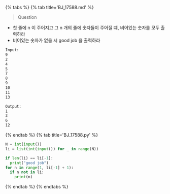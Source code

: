 {% tabs %}
{% tab title='BJ_17588.md' %}

> Question

* 첫 줄에 n 이 주어지고 그 n 개의 줄에 숫자들이 주어질 떄, 비어있는 숫자를 모두 출력하라
* 비어있는 숫자가 없을 시 good job 을 출력하라

```txt
Input:
9
2
4
5
7
8
9
10
11
13

Output:
1
3
6
12
```

{% endtab %}
{% tab title='BJ_17588.py' %}

```py
N = int(input())
li = list(int(input()) for _ in range(N))

if len(li) == li[-1]:
  print("good job")
for n in range(1, li[-1] + 1):
  if n not in li:
    print(n)
```

{% endtab %}
{% endtabs %}
